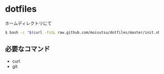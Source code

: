 # dotfiles

ホームディレクトリにて
```bash
$ bash -c "$(curl -fsSL raw.github.com/moisutsu/dotfiles/master/init.sh)"
```

## 必要なコマンド

- curl
- git

